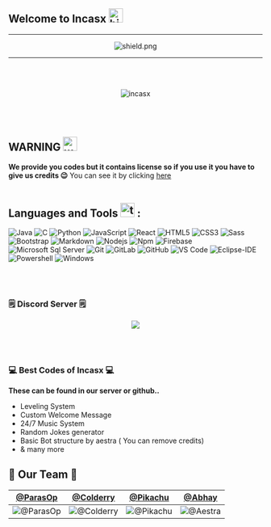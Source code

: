 ## Welcome to Incasx <img src="https://user-images.githubusercontent.com/1303154/88677602-1635ba80-d120-11ea-84d8-d263ba5fc3c0.gif" width="28px" alt="hi">
-----------------------------
<p align="center"> <img src="https://komarev.com/ghpvc/?username=Incasx" alt="shield.png"> </p>

-----------
<br>
<br>
<p align="center">
<img src="https://i.ibb.co/R3ZpDdV/Incasx.png" alt="incasx">
  </p>
  <br><br>

## WARNING <img src="https://images.emojiterra.com/google/android-nougat/512px/26a0.png" width="28px" alt="warn">

**We provide you codes but it contains license so if you use it you have to give us credits 😉**
You can see it by clicking <a href="http://www.incasx.ga/License.html">here </a>
<br>
<br>

## Languages and Tools <img src="https://creazilla-store.fra1.digitaloceanspaces.com/emojis/47165/hammer-and-wrench-emoji-clipart-xl.png" width="28px" alt="tool"> :


![Java](http://img.shields.io/badge/-Java-5B4638?style=flat-square&logo=java&logoColor=ffffff)
![C](http://img.shields.io/badge/-C-A8B9CC?style=flat-square&logo=c&logoColor=ffffff)
![Python](http://img.shields.io/badge/-Python-3776AB?style=flat-square&logo=python&logoColor=ffffff)
![JavaScript](https://img.shields.io/badge/-JavaScript-%23F7DF1C?style=flat-square&logo=javascript&logoColor=000000&labelColor=%23F7DF1C&color=%23FFCE5A)
![React](https://img.shields.io/badge/-React-61DAFB?style=flat-square&logo=react&logoColor=ffffff)
![HTML5](https://img.shields.io/badge/-HTML5-%23E44D27?style=flat-square&logo=html5&logoColor=ffffff)
![CSS3](https://img.shields.io/badge/-CSS3-%231572B6?style=flat-square&logo=css3)
![Sass](https://img.shields.io/badge/-Sass-%23CC6699?style=flat-square&logo=sass&logoColor=ffffff)
![Bootstrap](https://img.shields.io/badge/-Bootstrap-563D7C?style=flat-square&logo=Bootstrap)
![Markdown](https://img.shields.io/badge/-Markdown-000000?style=flat-square&logo=markdown)
![Nodejs](https://img.shields.io/badge/-Nodejs-339933?style=flat-square&logo=Node.js&logoColor=ffffff)
![Npm](https://img.shields.io/badge/-npm-CB3837?style=flat-square&logo=npm)
![Firebase](https://img.shields.io/badge/-Firebase-FFCA28?style=flat-square&logo=firebase&logoColor=ffffff)
![Microsoft Sql Server](https://img.shields.io/badge/-Sql%20Server-CC2927?style=flat-square&logo=microsoft-sql-server&logoColor=ffffff)
![Git](https://img.shields.io/badge/-Git-%23F05032?style=flat-square&logo=git&logoColor=%23ffffff)
![GitLab](https://img.shields.io/badge/-GitLab-FCA121?style=flat-square&logo=gitlab)
![GitHub](https://img.shields.io/badge/-GitHub-181717?style=flat-square&logo=github)
![VS Code](http://img.shields.io/badge/-VS%20Code-007ACC?style=flat-square&logo=visual-studio-code&logoColor=ffffff)
![Eclipse-IDE](http://img.shields.io/badge/-Eclipse-2C2255?style=flat-square&logo=eclipse&logoColor=ffffff)
![Powershell](http://img.shields.io/badge/-Powershell-5391FE?style=flat-square&logo=powershell&logoColor=ffffff)
![Windows](http://img.shields.io/badge/-Windows-0078D6?style=flat-square&logo=windows&logoColor=ffffff)
  
  
<br>
<br/>

### 🗒 Discord Server 🗒
<center>
  <p align="center"> <a href="https://discord.gg/njMZXdAcZM"><img src="https://invidget.switchblade.xyz/njMZXdAcZM"/></a></center>
</p>
<br><br>

### 💻 Best Codes of Incasx 💻

**These can be found in our server or github..**
- Leveling System
- Custom Welcome Message
- 24/7 Music System 
- Random Jokes generator 
- Basic Bot structure by aestra ( You can remove credits)
- & many more


## 💫 Our Team 💫


[@ParasOp](https://github.com/Parasop) | [@Colderry](https://github.com/Colderry) |  [@Pikachu](https://github.com/mitul009) |  [@Abhay](https://github.com/abhay) 
--- | --- | --- | ---
![@ParasOp](https://avatars.githubusercontent.com/u/63485824?s=460&u=a136b6db34391b3a093134a62b7dfced1f848fd8&v=4) | ![@Colderry](https://avatars.githubusercontent.com/u/72723052?s=460&u=ab78727ad188702e38fcb915eb306a9cc42e821a&v=4) | ![@Pikachu](https://avatars.githubusercontent.com/u/69028254?s=460&u=d354fe081b69b4ea1d0a83e7193507f2de497303&v=4) | ![@Aestra](https://avatars.githubusercontent.com/u/71583327?s=460&u=ca007d793c9126e8f871ad4e53f4199b62c590a5&v=4) | ![@Abhay](https://cdn.discordapp.com/avatars/702465683862323250/ea809747cf605a18b2051fd484bf0a97.webp)

